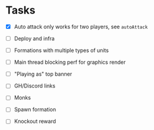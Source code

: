 Tasks
===

- [x] Auto attack only works for two players, see `autoAttack`
- [ ] Deploy and infra
- [ ] Formations with multiple types of units
- [ ] Main thread blocking perf for graphics render
- [ ] "Playing as" top banner
- [ ] GH/Discord links
- [ ] Monks
- [ ] Spawn formation
- [ ] Knockout reward


